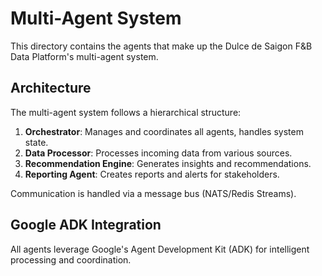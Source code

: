 # Multi-Agent System

This directory contains the agents that make up the Dulce de Saigon F&B Data Platform's multi-agent system.

## Architecture

The multi-agent system follows a hierarchical structure:

1. **Orchestrator**: Manages and coordinates all agents, handles system state.
2. **Data Processor**: Processes incoming data from various sources.
3. **Recommendation Engine**: Generates insights and recommendations.
4. **Reporting Agent**: Creates reports and alerts for stakeholders.

Communication is handled via a message bus (NATS/Redis Streams).

## Google ADK Integration

All agents leverage Google's Agent Development Kit (ADK) for intelligent processing and coordination.
